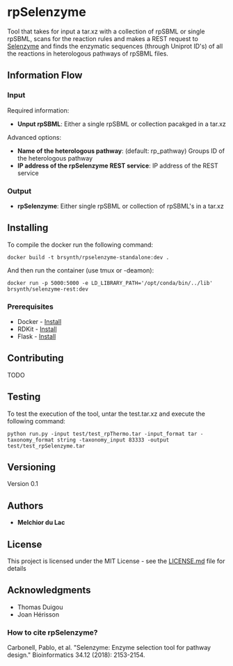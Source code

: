# rpSelenzyme

Tool that takes for input a tar.xz with a collection of rpSBML or single rpSBML, scans for the reaction rules and makes a REST request to [Selenzyme](Selenzyme.synbiochem.co.uk) and finds the enzymatic sequences (through Uniprot ID's) of all the reactions in heterologous pathways of rpSBML files.

## Information Flow

### Input

Required information:
* **Unput rpSBML**: Either a single rpSBML or collection pacakged in a tar.xz

Advanced options:
* **Name of the heterologous pathway**: (default: rp_pathway) Groups ID of the heterologous pathway
* **IP address of the rpSelenzyme REST service**: IP address of the REST service

### Output

* **rpSelenzyme**: Either single rpSBML or collection of rpSBML's in a tar.xz

## Installing 

To compile the docker run the following command:

```
docker build -t brsynth/rpselenzyme-standalone:dev .
```

And then run the container (use tmux or -deamon):

```
docker run -p 5000:5000 -e LD_LIBRARY_PATH='/opt/conda/bin/../lib' brsynth/selenzyme-rest:dev
```

### Prerequisites

* Docker - [Install](https://docs.docker.com/v17.09/engine/installation/)
* RDKit - [Install](https://www.rdkit.org/)
* Flask - [Install](https://flask-restful.readthedocs.io/en/latest/)

## Contributing

TODO


## Testing

To test the execution of the tool, untar the test.tar.xz and execute the following command:

```
python run.py -input test/test_rpThermo.tar -input_format tar -taxonomy_format string -taxonomy_input 83333 -output test/test_rpSelenzyme.tar
```

## Versioning

Version 0.1

## Authors

* **Melchior du Lac** 

## License

This project is licensed under the MIT License - see the [LICENSE.md](LICENSE.md) file for details

## Acknowledgments

* Thomas Duigou
* Joan Hérisson

### How to cite rpSelenzyme?

Carbonell, Pablo, et al. "Selenzyme: Enzyme selection tool for pathway design." Bioinformatics 34.12 (2018): 2153-2154.
